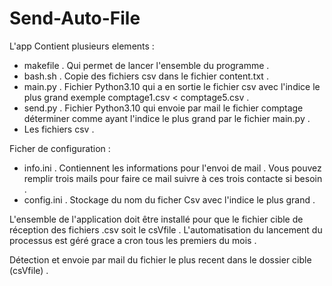 # Send-Auto-File
L'app Contient plusieurs elements :

- makefile . Qui permet de lancer l'ensemble du programme .
- bash.sh . Copie des fichiers csv dans le fichier content.txt .
- main.py . Fichier Python3.10 qui a en sortie le fichier csv avec l'indice le plus grand exemple comptage1.csv < comptage5.csv .
- send.py . Fichier Python3.10 qui envoie par mail le fichier comptage déterminer comme ayant l'indice le plus grand par le fichier main.py .
- Les fichiers csv .

Ficher de configuration :
- info.ini . Contiennent les informations pour l'envoi de mail .
  Vous pouvez remplir trois mails pour faire ce mail suivre à ces trois contacte si besoin .
- config.ini . Stockage du nom du ficher Csv avec l'indice le plus grand .

L'ensemble de l'application doit être installé pour que le fichier cible de réception des fichiers .csv soit le csVfile .
L'automatisation du lancement du processus est géré grace a cron tous les premiers du mois .

Détection et envoie par mail du fichier le plus recent dans le dossier cible (csVfile) .

